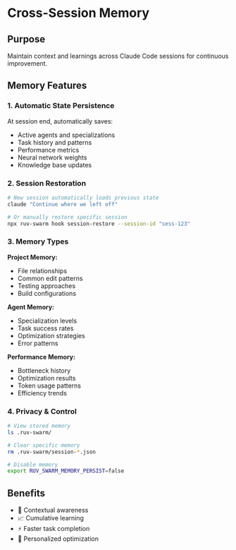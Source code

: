 # Cross-Session Memory

## Purpose
Maintain context and learnings across Claude Code sessions for continuous improvement.

## Memory Features

### 1. Automatic State Persistence
At session end, automatically saves:
- Active agents and specializations
- Task history and patterns
- Performance metrics
- Neural network weights
- Knowledge base updates

### 2. Session Restoration
```bash
# New session automatically loads previous state
claude "Continue where we left off"

# Or manually restore specific session
npx ruv-swarm hook session-restore --session-id "sess-123"
```

### 3. Memory Types

**Project Memory:**
- File relationships
- Common edit patterns
- Testing approaches
- Build configurations

**Agent Memory:**
- Specialization levels
- Task success rates
- Optimization strategies
- Error patterns

**Performance Memory:**
- Bottleneck history
- Optimization results
- Token usage patterns
- Efficiency trends

### 4. Privacy & Control
```bash
# View stored memory
ls .ruv-swarm/

# Clear specific memory
rm .ruv-swarm/session-*.json

# Disable memory
export RUV_SWARM_MEMORY_PERSIST=false
```

## Benefits
- 🧠 Contextual awareness
- 📈 Cumulative learning
- ⚡ Faster task completion
- 🎯 Personalized optimization